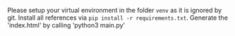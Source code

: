 Please setup your virtual environment in the folder `venv` as it is ignored by git.
Install all references via `pip install -r requirements.txt`. 
Generate the 'index.html' by calling 'python3 main.py'

